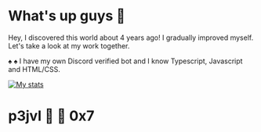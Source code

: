 # What's up guys 👋 

Hey, I discovered this world about 4 years ago! I gradually improved myself. Let's take a look at my work together. 

♠ 
♠ I have my own Discord verified bot and I know Typescript, Javascript and HTML/CSS. 




[![My stats](https://github-readme-stats.vercel.app/api?username=Itami-Dev&show_icons=true&include_all_commits=true)](https://github-readme-stats.vercel.app/api?username=Itami-Dev&show_icons=true&include_all_commits=true)




# p3jvl 💖 🔮 0x7
